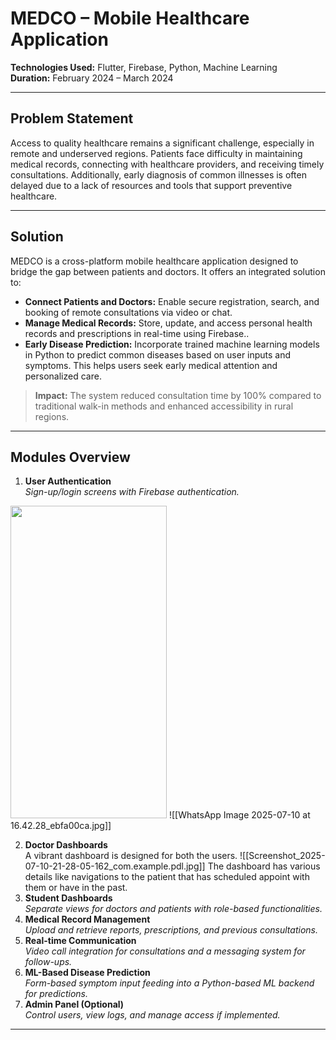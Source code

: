 
# **MEDCO – Mobile Healthcare Application**

**Technologies Used:** Flutter, Firebase, Python, Machine Learning  
**Duration:** February 2024 – March 2024

---

## **Problem Statement**

Access to quality healthcare remains a significant challenge, especially in remote and underserved regions. Patients face difficulty in maintaining medical records, connecting with healthcare providers, and receiving timely consultations. Additionally, early diagnosis of common illnesses is often delayed due to a lack of resources and tools that support preventive healthcare.

---

## **Solution**

MEDCO is a cross-platform mobile healthcare application designed to bridge the gap between patients and doctors. It offers an integrated solution to:
- **Connect Patients and Doctors:** Enable secure registration, search, and booking of remote consultations via video or chat.
- **Manage Medical Records:** Store, update, and access personal health records and prescriptions in real-time using Firebase..
- **Early Disease Prediction:** Incorporate trained machine learning models in Python to predict common diseases based on user inputs and symptoms. This helps users seek early medical attention and personalized care.
    
> **Impact:** The system reduced consultation time by 100% compared to traditional walk-in methods and enhanced accessibility in rural regions.

---

## **Modules Overview**

1. **User Authentication**  
    _Sign-up/login screens with Firebase authentication._

<img src="Screenshot_2025-07-10-21-45-45-525_com.example.pdl.jpg" width="250" height="500">
![[WhatsApp Image 2025-07-10 at 16.42.28_ebfa00ca.jpg]]
    
2. **Doctor Dashboards**  
    A vibrant dashboard is designed for both the users.
    ![[Screenshot_2025-07-10-21-28-05-162_com.example.pdl.jpg]]
    The dashboard has various details like navigations to the patient that has scheduled appoint with them or have in the past. 
3. **Student Dashboards**  
    _Separate views for doctors and patients with role-based functionalities._
4. **Medical Record Management**  
    _Upload and retrieve reports, prescriptions, and previous consultations._
5. **Real-time Communication**  
    _Video call integration for consultations and a messaging system for follow-ups._
6. **ML-Based Disease Prediction**  
    _Form-based symptom input feeding into a Python-based ML backend for predictions._
7. **Admin Panel (Optional)**  
    _Control users, view logs, and manage access if implemented._
    

---